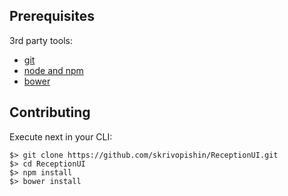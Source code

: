 ## Prerequisites

3rd party tools:

* [git](http://git-scm.com/book/en/Getting-Started-Installing-Git)
* [node and npm](http://nodejs.org/download/)
* [bower](http://bower.io/)

## Contributing
Execute next in your CLI:

```
$> git clone https://github.com/skrivopishin/ReceptionUI.git
$> cd ReceptionUI
$> npm install
$> bower install

```
